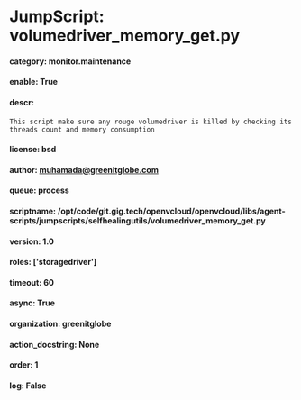 
# JumpScript: volumedriver_memory_get.py
        
#### category: monitor.maintenance
#### enable: True
#### descr: 
```
This script make sure any rouge volumedriver is killed by checking its threads count and memory consumption

```
#### license: bsd
#### author: muhamada@greenitglobe.com
#### queue: process
#### scriptname: /opt/code/git.gig.tech/openvcloud/openvcloud/libs/agent-scripts/jumpscripts/selfhealingutils/volumedriver_memory_get.py
#### version: 1.0
#### roles: ['storagedriver']
#### timeout: 60
#### async: True
#### organization: greenitglobe
#### action_docstring: None
#### order: 1
#### log: False